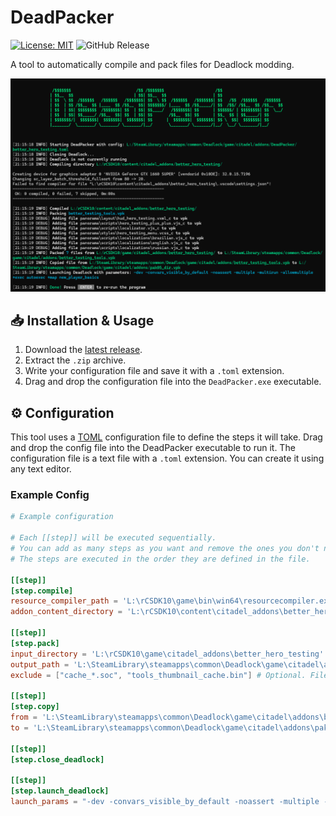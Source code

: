 # DeadPacker

[![License: MIT](https://img.shields.io/badge/License-MIT-blue.svg)](https://opensource.org/licenses/MIT)
![GitHub Release](https://img.shields.io/github/v/release/Artemon121/DeadPacker)

A tool to automatically compile and pack files for Deadlock modding.

![Screenshot](https://github.com/Artemon121/DeadPacker/blob/main/Assets/Screenshot_1.png?raw=true)

## 📥 Installation & Usage

1. Download the [latest release](https://github.com/Artemon121/DeadPacker/releases/latest).
2. Extract the `.zip` archive.
3. Write your configuration file and save it with a `.toml` extension.
4. Drag and drop the configuration file into the `DeadPacker.exe` executable.

## ⚙️ Configuration

This tool uses a [TOML](https://toml.io) configuration file to define the steps it will take. Drag and drop the config file into the DeadPacker executable to run it. The configuration file is a text file with a `.toml` extension. You can create it using any text editor.

### Example Config

```toml
# Example configuration

# Each [[step]] will be executed sequentially.
# You can add as many steps as you want and remove the ones you don't need.
# The steps are executed in the order they are defined in the file.

[[step]]
[step.compile]
resource_compiler_path = 'L:\rCSDK10\game\bin\win64\resourcecompiler.exe' # Use single quotes for Windows paths
addon_content_directory = 'L:\rCSDK10\content\citadel_addons\better_hero_testing'

[[step]]
[step.pack]
input_directory = 'L:\rCSDK10\game\citadel_addons\better_hero_testing'
output_path = 'L:\SteamLibrary\steamapps\common\Deadlock\game\citadel\addons\better_testing_tools.vpk'
exclude = ["cache_*.soc", "tools_thumbnail_cache.bin"] # Optional. Files that match these patterns will not be included in the VPK.

[[step]]
[step.copy]
from = 'L:\SteamLibrary\steamapps\common\Deadlock\game\citadel\addons\better_testing_tools.vpk'
to = 'L:\SteamLibrary\steamapps\common\Deadlock\game\citadel\addons\pak05_dir.vpk'

[[step]]
[step.close_deadlock]

[[step]]
[step.launch_deadlock]
launch_params = "-dev -convars_visible_by_default -noassert -multiple -multirun -allowmultiple -no_prewarm_map +exec autoexec +map new_player_basics" # Optional
```
